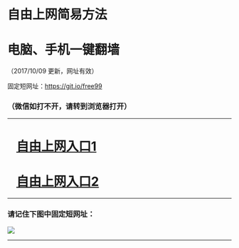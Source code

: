 ﻿# 自由上网简易方法

# 电脑、手机一键翻墙

（2017/10/09 更新，网址有效）

固定短网址：https://git.io/free99

### （微信如打不开，请转到浏览器打开）


***





# &nbsp;&nbsp; <a href="http://ft294521768.fwq-tz-1001.info/fwqtz01.html?t=10090012811 " target="_blank">自由上网入口1</a>
# &nbsp;&nbsp; <a href="http://ft171320646.fwq-tz-1002.info/fwqtz02.html?t=100900122694 " target="_blank">自由上网入口2</a>
***

### 请记住下图中固定短网址：

<img src="https://s3-us-west-2.amazonaws.com/fwq-1001/yjfq-20170905okok.png" /> 


***

